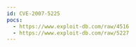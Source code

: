 ```yaml
---
id: CVE-2007-5225
pocs:
  - https://www.exploit-db.com/raw/4516
  - https://www.exploit-db.com/raw/5227
---
```

